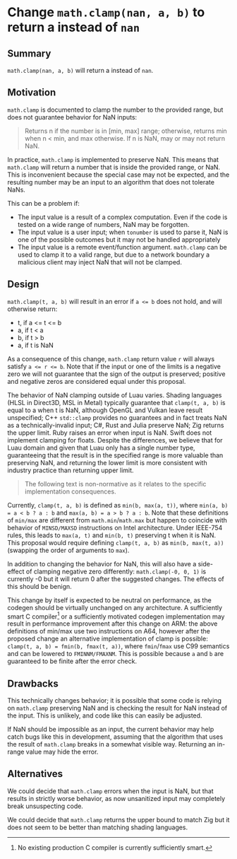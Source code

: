 # Change `math.clamp(nan, a, b)` to return a instead of `nan`

## Summary

`math.clamp(nan, a, b)` will return a instead of `nan`.

## Motivation

`math.clamp` is documented to clamp the number to the provided range, but does not guarantee behavior for NaN inputs:

> Returns n if the number is in [min, max] range; otherwise, returns min when n < min, and max otherwise. If n is NaN, may or may not return NaN.

In practice, `math.clamp` is implemented to preserve NaN. This means that `math.clamp` will return a number that is inside the provided range, or NaN.
This is inconvenient because the special case may not be expected, and the resulting number may be an input to an algorithm that does not tolerate NaNs.

This can be a problem if:

- The input value is a result of a complex computation. Even if the code is tested on a wide range of numbers, NaN may be forgotten.
- The input value is a user input; when `tonumber` is used to parse it, NaN is one of the possible outcomes but it may not be handled appropriately
- The input value is a remote event/function argument. `math.clamp` can be used to clamp it to a valid range, but due to a network boundary a malicious client may inject NaN that will not be clamped.

## Design

`math.clamp(t, a, b)` will result in an error if `a <= b` does not hold, and will otherwise return:

- t, if a <= t <= b
- a, if t < a
- b, if t > b
- a, if t is NaN

As a consequence of this change, `math.clamp` return value `r` will always satisfy `a <= r <= b`.
Note that if the input or one of the limits is a negative zero we will not guarantee that the sign of the output is preserved; positive and negative zeros are considered equal under this proposal.

The behavior of NaN clamping outside of Luau varies. Shading languages (HLSL in Direct3D, MSL in Metal) typically guarantee that `clamp(t, a, b)` is equal to a when t is NaN, although OpenGL and Vulkan leave result unspecified; C++ `std::clamp` provides no guarantees and in fact treats NaN as a technically-invalid input; C#, Rust and Julia preserve NaN; Zig returns the upper limit. Ruby raises an error when input is NaN. Swift does not implement clamping for floats. Despite the differences, we believe that for Luau domain and given that Luau only has a single number type, guaranteeing that the result is in the specified range is more valuable than preserving NaN, and returning the lower limit is more consistent with industry practice than returning upper limit.

> The following text is non-normative as it relates to the specific implementation consequences.

Currently, `clamp(t, a, b)` is defined as `min(b, max(a, t))`, where `min(a, b) = a < b ? a : b` and `max(a, b) = a > b ? a : b`. Note that these definitions of `min/max` are different from `math.min`/`math.max` but happen to coincide with behavior of `MINSD/MAXSD` instructions on Intel architecture.
Under IEEE-754 rules, this leads to `max(a, t)` and `min(b, t)` preserving t when it is NaN. This proposal would require defining `clamp(t, a, b)` as `min(b, max(t, a))` (swapping the order of arguments to `max`).

In addition to changing the behavior for NaN, this will also have a side-effect of clamping negative zero differently: `math.clamp(-0, 0, 1)` is currently -0 but it will return 0 after the suggested changes. The effects of this should be benign.

This change by itself is expected to be neutral on performance, as the codegen should be virtually unchanged on any architecture.
A sufficiently smart C compiler[^1] or a sufficiently motivated codegen implementation may result in performance improvement after this change on ARM: the above definitions of min/max use two instructions on A64, however after the proposed change an alternative implementation of clamp is possible: `clamp(t, a, b) = fmin(b, fmax(t, a))`, where `fmin`/`fmax` use C99 semantics and can be lowered to `FMINNM/FMAXNM`. This is possible because `a` and `b` are guaranteed to be finite after the error check.

## Drawbacks

This technically changes behavior; it is possible that some code is relying on `math.clamp` preserving NaN and is checking the result for NaN instead of the input. This is unlikely, and code like this can easily be adjusted.

If NaN should be impossible as an input, the current behavior may help catch bugs like this in development, assuming that the algorithm that uses the result of `math.clamp` breaks in a somewhat visible way. Returning an in-range value may hide the error.

## Alternatives

We could decide that `math.clamp` errors when the input is NaN, but that results in strictly worse behavior, as now unsanitized input may completely break unsuspecting code.

We could decide that `math.clamp` returns the upper bound to match Zig but it does not seem to be better than matching shading languages.

[^1]: No existing production C compiler is currently sufficiently smart.
